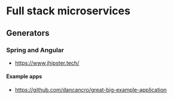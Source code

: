 # Full stack microservices

## Generators

### Spring and Angular

* https://www.jhipster.tech/

#### Example apps

* https://github.com/dancancro/great-big-example-application
